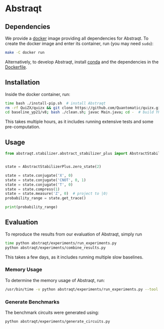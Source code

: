 # Abstraqt

## Dependencies

We provide a [docker](https://docs.docker.com/engine/install/) image providing
all dependencies for Abstraqt. To create the docker image and enter its
container, run (you may need `sudo`):

```bash
make -C docker run
```

Alternatively, to develop Abstraqt, install
[conda](https://conda.io/projects/conda/en/latest/user-guide/install/index.html)
and the dependencies in the [Dockerfile](docker/Dockerfile).

## Installation

Inside the docker container, run:

```bash
time bash ./install-pip.sh  # install Abstraqt
rm -rf QuiZX/quizx && git clone https://github.com/Quantomatic/quizx.git QuiZX/quizx && cd QuiZX/quizx && git checkout 81e9e63 && cd - && make -C QuiZX/wrapper  # build QuiZX
cd baseline_yp21/v8; bash ./clean.sh; javac Main.java; cd -  # build YP21
```

This takes multiple hours, as it includes running extensive tests and some
pre-computation.

## Usage

```python
from abstraqt.stabilizer.abstract_stabilizer_plus import AbstractStabilizerPlus


state = AbstractStabilizerPlus.zero_state(2)

state = state.conjugate('X', 0)
state = state.conjugate('CNOT', 0, 1)
state = state.conjugate('T', 0)
state = state.compress(1)
state = state.measure('Z', 0)  # project to |0⟩
probability_range = state.get_trace()

print(probability_range)
```

## Evaluation

To reproduce the results from our evaluation of Abstraqt, simply run

```bash
time python abstraqt/experiments/run_experiments.py
python abstraqt/experiments/combine_results.py
```

This takes a few days, as it includes running multiple slow baselines.

### Memory Usage

To determine the memory usage of Abstraqt, run:

```bash
/usr/bin/time -v python abstraqt/experiments/run_experiments.py --tool abstraqt
```

### Generate Benchmarks

The benchmark circuits were generated using:

```bash
python abstraqt/experiments/generate_circuits.py
```
